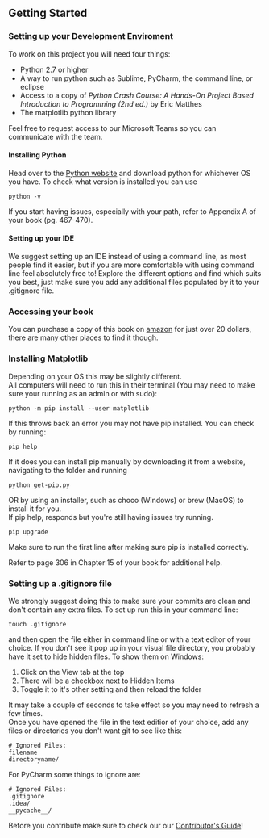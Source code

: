 ## Getting Started
### Setting up your Development Enviroment
To work on this project you will need four things:
* Python 2.7 or higher
* A way to run python such as Sublime, PyCharm, the command line, or eclipse
* Access to a copy of *Python Crash Course: A Hands-On Project Based Introduction to Programming (2nd ed.)* by Eric Matthes
* The matplotlib python library

Feel free to request access to our Microsoft Teams so you can communicate with the team.

#### Installing Python
Head over to the [Python website][python] and download python for whichever OS you have. 
To check what version is installed you can use
~~~
python -v
~~~
If you start having issues, especially with your path, refer to Appendix A of your book (pg. 467-470).  

#### Setting up your IDE
We suggest setting up an IDE instead of using a command line, as most people find it easier,
but if you are more comfortable with using command line feel absolutely free to!
Explore the different options and find which suits you best, just make sure you 
add any additional files populated by it to your .gitignore file.


### Accessing your book
You can purchase a copy of this book on [amazon][amazon] for just over 20 dollars, there are many other places to find it though.

### Installing Matplotlib
Depending on your OS this may be slightly different.<br>
All computers will need to run this in their terminal (You may need to make sure your running as an admin or with sudo):
~~~
python -m pip install --user matplotlib
~~~
If this throws back an error you may not have pip installed. You can check by running:
~~~
pip help
~~~
If it does you can install pip manually by downloading it from a website, navigating to the folder and running
~~~
python get-pip.py
~~~
OR by using an installer, such as choco (Windows) or brew (MacOS) to install it for you.<br>
If pip help, responds but you're still having issues try running.
~~~
pip upgrade
~~~
Make sure to run the first line after making sure pip is installed correctly.


Refer to page 306 in Chapter 15 of your book for additional help.

### Setting up a .gitignore file
We strongly suggest doing this to make sure your commits are clean and don't contain any extra files.
To set up run this in your command line:
~~~
touch .gitignore
~~~
and then open the file either in command line or with a text editor of your choice. 
If you don't see it pop up in your visual file directory, you probably have it set to hide hidden files.
To show them on Windows:
1. Click on the View tab at the top
2. There will be a checkbox next to Hidden Items
3. Toggle it to it's other setting and then reload the folder<br>

It may take a couple of seconds to take effect so you may need to refresh a few times.<br>
Once you have opened the file in the text editior of your choice, 
add any files or directories you don't want git to see like this:
~~~
# Ignored Files:
filename
directoryname/
~~~
For PyCharm some things to ignore are:
~~~
# Ignored Files:
.gitignore
.idea/
__pycache__/
~~~

Before you contribute make sure to check our our [Contributor's Guide](CONTRIBUTOR.md)!

[python]: https://www.python.org/
[amazon]: https://www.amazon.com/Python-Crash-Course-2nd-Edition/dp/1593279280/ref=pd_lpo_14_t_0/144-8328931-0355433?_encoding=UTF8&pd_rd_i=1593279280&pd_rd_r=5c2d68f9-f4d2-428f-bd9f-3f7f64a77d7a&pd_rd_w=zpqY6&pd_rd_wg=6rRaU&pf_rd_p=7b36d496-f366-4631-94d3-61b87b52511b&pf_rd_r=9H2Z7241V9KNR0TK8E5P&psc=1&refRID=9H2Z7241V9KNR0TK8E5P
